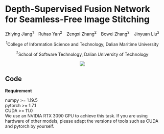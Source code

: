 # Depth-Supervised Fusion Network for Seamless-Free Image Stitching

<center>Zhiying Jiang<sup>1</sup> &ensp; Ruhao Yan<sup>2</sup> &ensp; Zengxi Zhang<sup>2</sup> &ensp; Bowei Zhang<sup>2</sup> &ensp; Jinyuan Liu<sup>2</sup>

<sup>1</sup>College of Information Science and Technology, Dalian Maritime University

<sup>2</sup>School of Software Technology, Dalian University of Technology

<img src="./fig.png">
</center>

## Code
**Requirement**

numpy >= 1.19.5<br>
pytorch >= 1.7.1<br>
CUDA >= 11.0<br>
We use an NVIDIA RTX 3090 GPU to achieve this task. If you are using hardware of other models, please adapt the versions of tools such as CUDA and pytorch by yourself.
